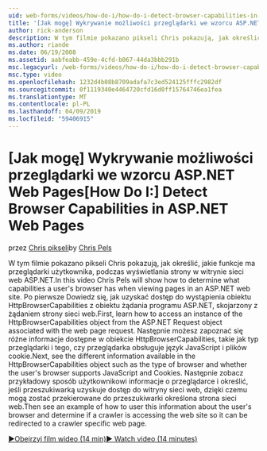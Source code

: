 ```yaml
---
uid: web-forms/videos/how-do-i/how-do-i-detect-browser-capabilities-in-aspnet-web-pages
title: '[Jak mogę] Wykrywanie możliwości przeglądarki we wzorcu ASP.NET Web Pages | Dokumentacja firmy Microsoft'
author: rick-anderson
description: W tym filmie pokazano pikseli Chris pokazują, jak określić, jakie funkcje ma przeglądarki użytkownika, podczas wyświetlania strony w witrynie sieci web ASP.NET. Po pierwsze, Dowiedz się, jak konto...
ms.author: riande
ms.date: 06/19/2008
ms.assetid: aabfeabb-459e-4cfd-b067-44da3bbb291b
msc.legacyurl: /web-forms/videos/how-do-i/how-do-i-detect-browser-capabilities-in-aspnet-web-pages
msc.type: video
ms.openlocfilehash: 1232d4b08b8709adafa7c3ed524125fffc2982df
ms.sourcegitcommit: 0f1119340e4464720cfd16d0ff15764746ea1fea
ms.translationtype: MT
ms.contentlocale: pl-PL
ms.lasthandoff: 04/09/2019
ms.locfileid: "59406915"
---
```

# <a name="how-do-i-detect-browser-capabilities-in-aspnet-web-pages"></a><span data-ttu-id="933ae-104">[Jak mogę] Wykrywanie możliwości przeglądarki we wzorcu ASP.NET Web Pages</span><span class="sxs-lookup"><span data-stu-id="933ae-104">[How Do I:] Detect Browser Capabilities in ASP.NET Web Pages</span></span>

<span data-ttu-id="933ae-105">przez [Chris pikseli](https://twitter.com/chrispels)</span><span class="sxs-lookup"><span data-stu-id="933ae-105">by [Chris Pels](https://twitter.com/chrispels)</span></span>

<span data-ttu-id="933ae-106">W tym filmie pokazano pikseli Chris pokazują, jak określić, jakie funkcje ma przeglądarki użytkownika, podczas wyświetlania strony w witrynie sieci web ASP.NET.</span><span class="sxs-lookup"><span data-stu-id="933ae-106">In this video Chris Pels will show how to determine what capabilities a user's browser has when viewing pages in an ASP.NET web site.</span></span> <span data-ttu-id="933ae-107">Po pierwsze Dowiedz się, jak uzyskać dostęp do wystąpienia obiektu HttpBrowserCapabilities z obiektu żądania programu ASP.NET, skojarzony z żądaniem strony sieci web.</span><span class="sxs-lookup"><span data-stu-id="933ae-107">First, learn how to access an instance of the HttpBrowserCapabilities object from the ASP.NET Request object associated with the web page request.</span></span> <span data-ttu-id="933ae-108">Następnie możesz zapoznać się różne informacje dostępne w obiekcie HttpBrowserCapabilities, takie jak typ przeglądarki i tego, czy przeglądarka obsługuje język JavaScript i plików cookie.</span><span class="sxs-lookup"><span data-stu-id="933ae-108">Next, see the different information available in the HttpBrowserCapabilities object such as the type of browser and whether the user's browser supports JavaScript and Cookies.</span></span> <span data-ttu-id="933ae-109">Następnie zobacz przykładowy sposób użytkownikowi informacje o przeglądarce i określić, jeśli przeszukiwarką uzyskuje dostęp do witryny sieci web, dzięki czemu mogą zostać przekierowane do przeszukiwarki określona strona sieci web.</span><span class="sxs-lookup"><span data-stu-id="933ae-109">Then see an example of how to user this information about the user's browser and determine if a crawler is accessing the web site so it can be redirected to a crawler specific web page.</span></span>

[<span data-ttu-id="933ae-110">&#9654;Obejrzyj film wideo (14 min)</span><span class="sxs-lookup"><span data-stu-id="933ae-110">&#9654; Watch video (14 minutes)</span></span>](https://channel9.msdn.com/Blogs/ASP-NET-Site-Videos/how-do-i-detect-browser-capabilities-in-aspnet-web-pages)
